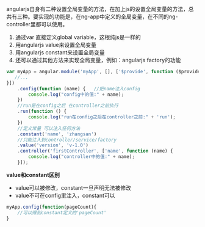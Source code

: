 angularjs自身有二种设置全局变量的方法，在加上js的设置全局变量的方法，总共有三种。要实现的功能是，在ng-app中定义的全局变量，在不同的ng-controller里都可以使用。

1. 通过var 直接定义global variable，这根纯js是一样的
2. 用angularjs value来设置全局变量
3. 用angularjs constant来设置全局变量
4. 还可以通过其他方法来实现全局变量，例如：angularjs factory的功能

```javascript
var myApp = angular.module('myApp', [], ['$provide', function ($provide) {
   //...
}])
    .config(function (name) {   //把name注入config
        console.log("config中的值:" + name);
    })
    //run是在config之后 在controller之前执行
    .run(function () {
        console.log("run在config之后在controller之前:" + 'run');
    })
    //定义常量 可以注入任何方法
    .constant('name', 'zhangsan')
    //只能注入到controller/service/factory
    .value('version', 'v-1.0')
    .controller('firstController', ['name', function (name) {
        console.log("controller中的值:" + name);
    }]);
```

**value和constant区别**

- value可以被修改，constant一旦声明无法被修改
- value不可在config里注入，constant可以

```javascript
myApp.config(function(pageCount){
    //可以得到constant定义的'pageCount'
}
```
